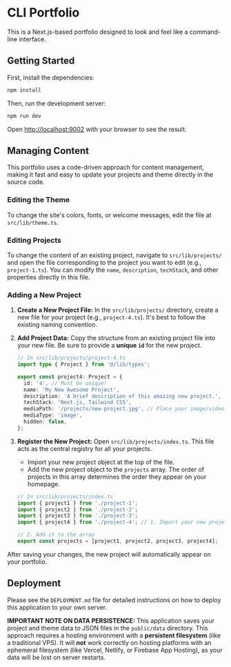 # CLI Portfolio

This is a Next.js-based portfolio designed to look and feel like a command-line interface.

## Getting Started

First, install the dependencies:

```bash
npm install
```

Then, run the development server:

```bash
npm run dev
```

Open [http://localhost:9002](http://localhost:9002) with your browser to see the result.

## Managing Content

This portfolio uses a code-driven approach for content management, making it fast and easy to update your projects and theme directly in the source code.

### Editing the Theme

To change the site's colors, fonts, or welcome messages, edit the file at `src/lib/theme.ts`.

### Editing Projects

To change the content of an existing project, navigate to `src/lib/projects/` and open the file corresponding to the project you want to edit (e.g., `project-1.ts`). You can modify the `name`, `description`, `techStack`, and other properties directly in this file.

### Adding a New Project

1.  **Create a New Project File:** In the `src/lib/projects/` directory, create a new file for your project (e.g., `project-4.ts`). It's best to follow the existing naming convention.

2.  **Add Project Data:** Copy the structure from an existing project file into your new file. Be sure to provide a **unique `id`** for the new project.

    ```typescript
    // In src/lib/projects/project-4.ts
    import type { Project } from '@/lib/types';

    export const project4: Project = {
      id: '4', // Must be unique!
      name: 'My New Awesome Project',
      description: 'A brief description of this amazing new project.',
      techStack: 'Next.js, Tailwind CSS',
      mediaPath: '/projects/new-project.jpg', // Place your image/video in the `public/projects` folder
      mediaType: 'image',
      hidden: false,
    };
    ```

3.  **Register the New Project:** Open `src/lib/projects/index.ts`. This file acts as the central registry for all your projects.
    *   Import your new project object at the top of the file.
    *   Add the new project object to the `projects` array. The order of projects in this array determines the order they appear on your homepage.

    ```typescript
    // In src/lib/projects/index.ts
    import { project1 } from './project-1';
    import { project2 } from './project-2';
    import { project3 } from './project-3';
    import { project4 } from './project-4'; // 1. Import your new project

    // 2. Add it to the array
    export const projects = [project1, project2, project3, project4];
    ```

After saving your changes, the new project will automatically appear on your portfolio.

## Deployment

Please see the `DEPLOYMENT.md` file for detailed instructions on how to deploy this application to your own server.

**IMPORTANT NOTE ON DATA PERSISTENCE:** This application saves your project and theme data to JSON files in the `public/data` directory. This approach requires a hosting environment with a **persistent filesystem** (like a traditional VPS). It will **not** work correctly on hosting platforms with an ephemeral filesystem (like Vercel, Netlify, or Firebase App Hosting), as your data will be lost on server restarts.